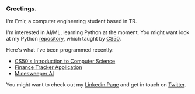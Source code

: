 ### Greetings.

I'm Emir, a computer engineering student based in TR.

I'm interested in AI/ML, learning Python at the moment. You might want look at my Python [repository](https://github.com/CheesyFrappe/cs50-python), which taught by [CS50](https://cs50.harvard.edu/x/2022/).

Here's what I've been programmed recently:
<!-- posts -->
 * [CS50's Introduction to Computer Science](https://github.com/CheesyFrappe/CS50-2022)
 * [Finance Tracker Application](https://github.com/CheesyFrappe/finance-web-app)
 * [Minesweeper AI](https://github.com/CheesyFrappe/minesweeper-ai)
 <!-- /posts -->

You might want to check out my [Linkedin Page](https://www.linkedin.com/in/emirhan-balc%C4%B1-052b07229/) and get in touch on [Twitter](https://twitter.com/_clavicusvile).






